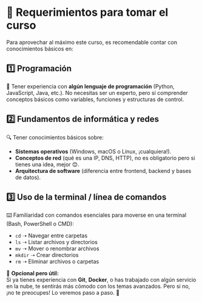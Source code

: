 # 🔹 Requerimientos para tomar el curso

Para aprovechar al máximo este curso, es recomendable contar con conocimientos básicos en:

## 1️⃣ **Programación**

📌 Tener experiencia con **algún lenguaje de programación** (Python, JavaScript, Java, etc.). No necesitas ser un experto, pero sí comprender conceptos básicos como variables, funciones y estructuras de control.

## 2️⃣ **Fundamentos de informática y redes**

🔍 Tener conocimientos básicos sobre:

- **Sistemas operativos** (Windows, macOS o Linux, ¡cualquiera!).
- **Conceptos de red** (qué es una IP, DNS, HTTP), no es obligatorio pero si tienes una idea, mejor 😊.
- **Arquitectura de software** (diferencia entre frontend, backend y bases de datos).

## 3️⃣ **Uso de la terminal / línea de comandos**

⌨️ Familiaridad con comandos esenciales para moverse en una terminal (Bash, PowerShell o CMD):

- `cd` ➝ Navegar entre carpetas
- `ls` ➝ Listar archivos y directorios
- `mv` ➝ Mover o renombrar archivos
- `mkdir` ➝ Crear directorios
- `rm` ➝ Eliminar archivos o carpetas

🔹 **Opcional pero útil:**  
Si ya tienes experiencia con **Git**, **Docker**, o has trabajado con algún servicio en la nube, te sentirás más cómodo con los temas avanzados. Pero si no, ¡no te preocupes! Lo veremos paso a paso. 🚀
